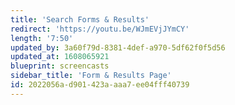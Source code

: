 ```yaml
---
title: 'Search Forms & Results'
redirect: 'https://youtu.be/WJmEVjJYmCY'
length: '7:50'
updated_by: 3a60f79d-8381-4def-a970-5df62f0f5d56
updated_at: 1608065921
blueprint: screencasts
sidebar_title: 'Form & Results Page'
id: 2022056a-d901-423a-aaa7-ee04fff40739
---
```

